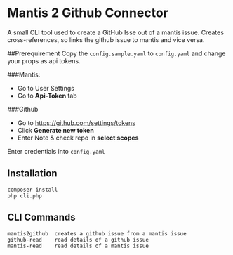 

# Mantis 2 Github Connector

A small CLI tool used to create a GitHub Isse out of a mantis issue.
Creates cross-references, so links the github issue to mantis and vice versa.

##Prerequirement
Copy the `config.sample.yaml` to `config.yaml` and change your props as api tokens.

###Mantis:
- Go to User Settings
- Go to **Api-Token** tab

###Github
- Go to https://github.com/settings/tokens
- Click **Generate new token**
- Enter Note & check repo in **select scopes**

Enter credentials into `config.yaml`

## Installation

    composer install
    php cli.php


## CLI Commands

    mantis2github  creates a github issue from a mantis issue
    github-read    read details of a github issue
    mantis-read    read details of a mantis issue
